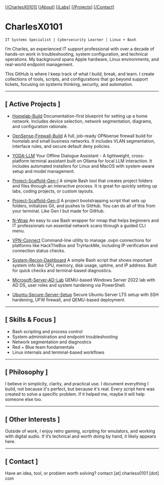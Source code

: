 [[/CharlesX0101]](https://charlesx0101.com/) [[/About]](http://charlesx0101.com/about) [[/Labs]](https://charlesx0101.com/labs) [[/Projects]](https://charlesx0101.com/projects) [[/Contact]](https://charlesx0101.com/contact) 
# CharlesX0101

`IT Systems Specialist | Cybersecurity Learner | Linux + Bash`

I’m Charles, an experienced IT support professional with over a decade of hands-on work in troubleshooting, system configuration, and technical operations. My background spans Apple hardware, Linux environments, and real-world endpoint management.

This GitHub is where I keep track of what I build, break, and learn. I create collections of tools, scripts, and configurations that go beyond support tickets, focusing on systems thinking, security, and automation.

---

## [ Active Projects ]

- [Homelab-Build](https://github.com/charlesX0101/homelab-build) 
  Documentation-first blueprint for setting up a home network. Includes device selection, network segmentation, diagrams, and configuration rationale.

- [OpnSense-Firewall-Build](https://github.com/charlesX0101/opnsense-firewall-build) 
  A full, job-ready OPNsense firewall build for homelab and small business networks. It includes VLAN segmentation, interface rules, and secure default deny policies.

- [YODA-LLM](https://github.com/charlesX0101/yoda) 
  Your Offline Dialogue Assistant - A lightweight, cross-platform terminal assistant built on Ollama for local LLM interaction. It includes automated installers for Linux and MacOS with system-aware setup and model management.

- [Project-Scaffold-Gen-I](https://github.com/charlesX0101/project-scaffold-gen-i) 
  A simple Bash tool that creates project folders and files through an interactive process. It is great for quickly setting up labs, coding projects, or custom layouts.

- [Project-Scaffold-Gen-II](https://github.com/charlesX0101/project-scaffold-gen-ii) 
  A project bootstrapping script that sets up folders, initializes Git, and pushes to GitHub. You can do all of this from your terminal. Like Gen I but made for GitHub.

- [N-Wrap](https://github.com/charlesX0101/n-wrap) 
  An easy to use Bash wrapper for nmap that helps beginners and IT professionals run essential network scans through a guided CLI menu.

- [VPN-Connect](https://github.com/charlesX0101/vpn-connect) 
  Command-line utility to manage .ovpn connections for platforms like HackTheBox and TryHackMe, including IP verification and connection status checks.

- [System-Recon-Dashboard](https://github.com/charlesX0101/system-recon-dashboard) 
  A simple Bash script that shows important system info like CPU, memory, disk usage, uptime, and IP address. Built for quick checks and terminal-based diagnostics.

- [Microsoft-Server-AD-Lab](https://github.com/charlesX0101/windows-server-ad-lab) 
  QEMU-based Windows Server 2022 lab with AD DS, user roles and system hardening via PowerShell.

- [Ubuntu-Secure-Server-Setup](https://github.com/charlesX0101/ubuntu-secure-server-setup) 
  Secure Ubuntu Server LTS setup with SSH hardening, UFW firewall, and QEMU-based deployment.

---

## [ Skills & Focus ]

- Bash scripting and process control 
- System administration and endpoint troubleshooting 
- Network segmentation and diagnostics 
- Red + Blue team fundamentals 
- Linux internals and terminal-based workflows

---

## [ Philosophy ]

I believe in simplicity, clarity, and practical use. I document everything I build, not because it's perfect, but because it's real. Every script here was created to solve a specific problem. If it helped me, maybe it will help someone else too.

---

## [ Other Interests ]

Outside of work, I enjoy retro gaming, scripting for emulators, and working with digital audio. If it’s technical and worth doing by hand, it likely appears here.

---

## [ Contact ]

Have an idea, tool, or problem worth solving? 
contact [at] charlesx0101 [dot] com

